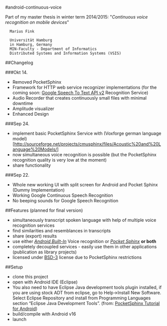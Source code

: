 #android-continuous-voice

Part of my master thesis in winter term 2014/2015:
"*Continuous voice recognition on mobile devices*"

```
  Marius Fink

  Universität Hamburg 
  in Hamburg, Germany
  MIN-Faculty - Department of Informatics
  Distributed Systems and Information Systems (VSIS)
```

##Changelog

###Okt 14.
- Removed PocketSphinx
- Framework for HTTP web service recognizer implementations (for the coming soon: [Google Speech To Text API v2](https://github.com/gillesdemey/google-speech-v2) Recognition Service)
- Audio Recorder that creates continuously small files with minimal downtime
- Amplitude visualizer   
- Enhanced Design

###Sep 24.
- implement basic PocketSphinx Service with (Voxforge german language model)[http://sourceforge.net/projects/cmusphinx/files/Acoustic%20and%20Language%20Models/]  
- now simultaneous voice recognition is possible (but the PocketSphinx recognition quality is very low at the moment)
- share functionality

###Sep 22.
- Whole new working UI with split screen for Android and Pocket Sphinx (Dummy Implementation)
- Working Google Continuous Speech Recognition
- No beeping sounds for Google Speech Recognition

##Features (planned for final version)
- simultaneously transcript spoken language with help of multiple voice recognition services
- find similarities and resemblances in transcripts
- share (export) results
- use either [*Android Built-In*](http://developer.android.com/reference/android/speech/SpeechRecognizer.html) Voice recognition or [*Pocket Sphinx*](http://cmusphinx.sourceforge.net/wiki/tutorialandroid) **or both**    
- completely decoupled services - easily use them in other applications (publication as library projects)
- licensed under [BSD-3](http://opensource.org/licenses/BSD-3-Clause) license due to PocketSphinx restrictions

##Setup
- clone this project
- open with Android IDE (Eclipse)
- You also need to have Eclipse Java development tools plugin installed, if you are using stock ADT from eclipse, go to Help→Install New Software. Select Eclipse Repository and install from Programming Languages section “Eclipse Java Development Tools”. (from: [PocketSphinx Tutorial for Android](http://cmusphinx.sourceforge.net/wiki/tutorialandroid))
- build/compile with Android v16
- launch